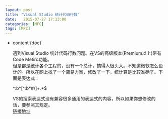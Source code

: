 ```yaml
---
layout: post
title: "Visual Studio 统计代码行数"
date:   2015-07-27 17:13:00 
categories: [MFC]
tags: [MFC]
---
```


* content
{:toc}

  遇到Visual Studio 统计代码行数问题。在VS的高级版本(Premium以上)带有Code Metirc功能。     
  但是都是统计各个工程的，没有一个总计，搞得人很头大。不知道微软怎么设计的。所以在网上找了一个简易方案，修改了一下，统计算是比较准确了。下面是表达式：     

	^:b*[^:b\*#/]+.*$   

  VS的搜索表达式没有兼容很多通用的表达式的内容，所以如果你想修改的话，要参照其规定。     
  [链接地址](http://msdn.microsoft.com/zh-cn/library/2k3te2cs(v=vs.80).aspx)  
